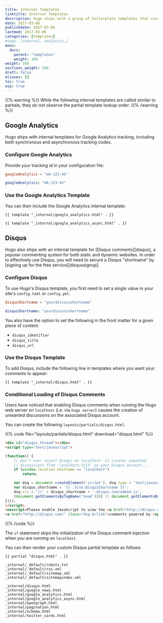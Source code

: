 ```yaml
---
title: Internal Templates
linktitle: Internal Templates
description: Hugo ships with a group of boilerplate templates that cover the most common use cases for static websites.
date: 2017-03-06
publishdate: 2017-03-06
lastmod: 2017-03-06
categories: [templates]
#tags: [internal, analytics,]
menu:
  docs:
    parent: "templates"
    weight: 168
weight: 168
sections_weight: 168
draft: false
aliases: []
toc: true
wip: true
---
```

<!-- reference: https://discourse.gohugo.io/t/lookup-order-for-partials/5705/6
code: https://github.com/circleci/ccidemo/blob/e445c35d6a0c7f5fc2f90f31226cd1d46e048bbc/tpl/template_embedded.go#L147 -->

{{% warning %}}
While the following internal templates are called similar to partials, they do *not* observe the partial template lookup order.
{{% /warning %}}

## Google Analytics

Hugo ships with internal templates for Google Analytics tracking, including both synchronous and asynchronous tracking codes.

### Configure Google Analytics

Provide your tracking id in your configuration file:

```toml
googleAnalytics = "UA-123-45"
```

```yml
googleAnalytics: "UA-123-45"
```

### Use the Google Analytics Template

You can then include the Google Analytics internal template:

```golang
{{ template "_internal/google_analytics.html" . }}
```


```golang
{{ template "_internal/google_analytics_async.html" . }}
```

## Disqus

Hugo also ships with an internal template for [Disqus comments][disqus], a popular commenting system for both static and dynamic websites. In order to effectively use Disqus, you will need to secure a Disqus "shortname" by [signing up for the free service][disqussignup].

### Configure Disqus

To use Hugo's Disqus template, you first need to set a single value in your site's `config.toml` or `config.yml`:

```toml
disqusShortname = "yourdiscussshortname"
```

```yaml
disqusShortname: "yourdiscussshortname"
```

You also have the option to set the following in the front matter for a given piece of content:

* `disqus_identifier`
* `disqus_title`
* `disqus_url`

### Use the Disqus Template

To add Disqus, include the following line in templates where you want your comments to appear:

```golang
{{ template "_internal/disqus.html" . }}
```

### Conditional Loading of Disqus Comments

Users have noticed that enabling Disqus comments when running the Hugo web server on `localhost` (i.e. via `hugo server`) causes the creation of unwanted discussions on the associated Disqus account.

You can create the following `layouts/partials/disqus.html`:

{{% code file="layouts/partials/disqus.html" download="disqus.html" %}}
```html
<div id="disqus_thread"></div>
<script type="text/javascript">

(function() {
    // Don't ever inject Disqus on localhost--it creates unwanted
    // discussions from 'localhost:1313' on your Disqus account...
    if (window.location.hostname == "localhost")
        return;

    var dsq = document.createElement('script'); dsq.type = 'text/javascript'; dsq.async = true;
    var disqus_shortname = '{{ .Site.DisqusShortname }}';
    dsq.src = '//' + disqus_shortname + '.disqus.com/embed.js';
    (document.getElementsByTagName('head')[0] || document.getElementsByTagName('body')[0]).appendChild(dsq);
})();
</script>
<noscript>Please enable JavaScript to view the <a href="http://disqus.com/?ref_noscript">comments powered by Disqus.</a></noscript>
<a href="http://disqus.com/" class="dsq-brlink">comments powered by <span class="logo-disqus">Disqus</span></a>
```
{{% /code %}}

The `if` statement skips the initialization of the Disqus comment injection when you are running on `localhost`.

You can then render your custom Disqus partial template as follows:

```golang
{{ partial "disqus.html" . }}
```

```
_internal/_default/robots.txt
_internal/_default/rss.xml
_internal/_default/sitemap.xml
_internal/_default/sitemapindex.xml

_internal/disqus.html
_internal/google_news.html
_internal/google_analytics.html
_internal/google_analytics_async.html
_internal/opengraph.html
_internal/pagination.html
_internal/schema.html
_internal/twitter_cards.html
```
